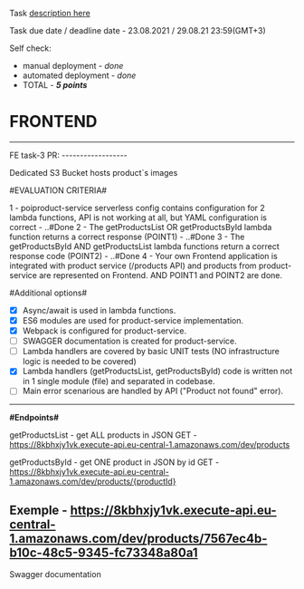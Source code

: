 Task [description here](https://github.com/EPAM-JS-Competency-center/cloud-development-course-initial/blob/main/task3-product-magamanent-api/task.md)

Task due date / deadline date - 23.08.2021 / 29.08.21 23:59(GMT+3)

Self check:
 
 * manual deployment - _done_
 * automated deployment - _done_
 * TOTAL - _**5 points**_
 


# __FRONTEND__

----------------

FE task-3 PR: ------------------

Dedicated S3 Bucket hosts product`s images

#EVALUATION CRITERIA#

1 - poiproduct-service serverless config contains configuration for 2 lambda functions, API is not working at all, but YAML configuration is correct - ..#Done
2 - The getProductsList OR getProductsById lambda function returns a correct response (POINT1) - ..#Done
3 - The getProductsById AND getProductsList lambda functions return a correct response code (POINT2) - ..#Done
4 - Your own Frontend application is integrated with product service (/products API) and products from product-service are represented on Frontend. AND POINT1 and POINT2 are done.

#Additional options#

- [x] Async/await is used in lambda functions.
- [x] ES6 modules are used for product-service implementation.
- [x] Webpack is configured for product-service.
- [ ] SWAGGER documentation is created for product-service.
- [ ] Lambda handlers are covered by basic UNIT tests (NO infrastructure logic is needed to be covered)
- [x] Lambda handlers (getProductsList, getProductsById) code is written not in 1 single module (file) and separated in codebase.
- [ ] Main error scenarious are handled by API ("Product not found" error).
------------
__#Endpoints#__

getProductsList - get ALL products in JSON
GET - https://8kbhxjy1vk.execute-api.eu-central-1.amazonaws.com/dev/products

getProductsById - get ONE product in JSON by id
GET - https://8kbhxjy1vk.execute-api.eu-central-1.amazonaws.com/dev/products/{productId}

Exemple - https://8kbhxjy1vk.execute-api.eu-central-1.amazonaws.com/dev/products/7567ec4b-b10c-48c5-9345-fc73348a80a1
------------

Swagger documentation
